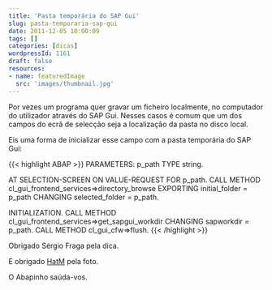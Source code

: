```yaml
---
title: 'Pasta temporária do SAP Gui'
slug: pasta-temporaria-sap-gui
date: 2011-12-05 10:00:09
tags: []
categories: [dicas]
wordpressId: 1161
draft: false
resources:
- name: featuredImage
  src: 'images/thumbnail.jpg'
---
```

Por vezes um programa quer gravar um ficheiro localmente, no computador do utilizador através do SAP Gui. Nesses casos é comum que um dos campos do ecrã de selecção seja a localização da pasta no disco local.

Eis uma forma de inicializar esse campo com a pasta temporária do SAP Gui:


{{< highlight ABAP >}}
PARAMETERS: p_path TYPE string.

AT SELECTION-SCREEN ON VALUE-REQUEST FOR p_path.
  CALL METHOD cl_gui_frontend_services=>directory_browse
    EXPORTING
      initial_folder  = p_path
    CHANGING
      selected_folder = p_path.

INITIALIZATION.
  CALL METHOD cl_gui_frontend_services=>get_sapgui_workdir
    CHANGING
      sapworkdir = p_path.
  CALL METHOD cl_gui_cfw=>flush.
{{< /highlight >}}

Obrigado Sérgio Fraga pela dica.

E obrigado [HatM][1] pela foto.

O Abapinho saúda-vos.

   [1]: https://www.flickr.com/photos/hatm/4549870013/in/photostream/
